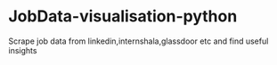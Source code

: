 # JobData-visualisation-python
Scrape job data from linkedin,internshala,glassdoor etc and find useful insights
